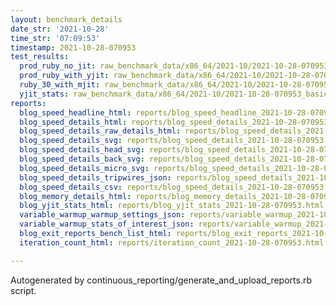 ```yaml
---
layout: benchmark_details
date_str: '2021-10-28'
time_str: '07:09:53'
timestamp: 2021-10-28-070953
test_results:
  prod_ruby_no_jit: raw_benchmark_data/x86_64/2021-10/2021-10-28-070953_basic_benchmark_prod_ruby_no_jit.json
  prod_ruby_with_yjit: raw_benchmark_data/x86_64/2021-10/2021-10-28-070953_basic_benchmark_prod_ruby_with_yjit.json
  ruby_30_with_mjit: raw_benchmark_data/x86_64/2021-10/2021-10-28-070953_basic_benchmark_ruby_30_with_mjit.json
  yjit_stats: raw_benchmark_data/x86_64/2021-10/2021-10-28-070953_basic_benchmark_yjit_stats.json
reports:
  blog_speed_headline_html: reports/blog_speed_headline_2021-10-28-070953.html
  blog_speed_details_html: reports/blog_speed_details_2021-10-28-070953.html
  blog_speed_details_raw_details_html: reports/blog_speed_details_2021-10-28-070953.raw_details.html
  blog_speed_details_svg: reports/blog_speed_details_2021-10-28-070953.svg
  blog_speed_details_head_svg: reports/blog_speed_details_2021-10-28-070953.head.svg
  blog_speed_details_back_svg: reports/blog_speed_details_2021-10-28-070953.back.svg
  blog_speed_details_micro_svg: reports/blog_speed_details_2021-10-28-070953.micro.svg
  blog_speed_details_tripwires_json: reports/blog_speed_details_2021-10-28-070953.tripwires.json
  blog_speed_details_csv: reports/blog_speed_details_2021-10-28-070953.csv
  blog_memory_details_html: reports/blog_memory_details_2021-10-28-070953.html
  blog_yjit_stats_html: reports/blog_yjit_stats_2021-10-28-070953.html
  variable_warmup_warmup_settings_json: reports/variable_warmup_2021-10-28-070953.warmup_settings.json
  variable_warmup_stats_of_interest_json: reports/variable_warmup_2021-10-28-070953.stats_of_interest.json
  blog_exit_reports_bench_list_html: reports/blog_exit_reports_2021-10-28-070953.bench_list.html
  iteration_count_html: reports/iteration_count_2021-10-28-070953.html

---
```

Autogenerated by continuous_reporting/generate_and_upload_reports.rb script.
